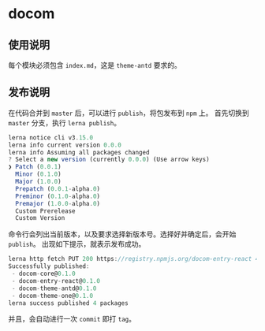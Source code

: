 # docom

## 使用说明

每个模块必须包含 `index.md`，这是 `theme-antd` 要求的。

## 发布说明

在代码合并到 `master` 后，可以进行 `publish`，将包发布到 `npm` 上。
首先切换到 `master` 分支，执行 `lerna publish`。

```js
lerna notice cli v3.15.0
lerna info current version 0.0.0
lerna info Assuming all packages changed
? Select a new version (currently 0.0.0) (Use arrow keys)
❯ Patch (0.0.1) 
  Minor (0.1.0) 
  Major (1.0.0) 
  Prepatch (0.0.1-alpha.0) 
  Preminor (0.1.0-alpha.0) 
  Premajor (1.0.0-alpha.0) 
  Custom Prerelease 
  Custom Version 
```

命令行会列出当前版本，以及要求选择新版本号。选择好并确定后，会开始 `publish`。
出现如下提示，就表示发布成功。

```js
lerna http fetch PUT 200 https://registry.npmjs.org/docom-entry-react 49450ms
Successfully published:
 - docom-core@0.1.0
 - docom-entry-react@0.1.0
 - docom-theme-antd@0.1.0
 - docom-theme-one@0.1.0
lerna success published 4 packages
```

并且，会自动进行一次 `commit` 即打 `tag`。
